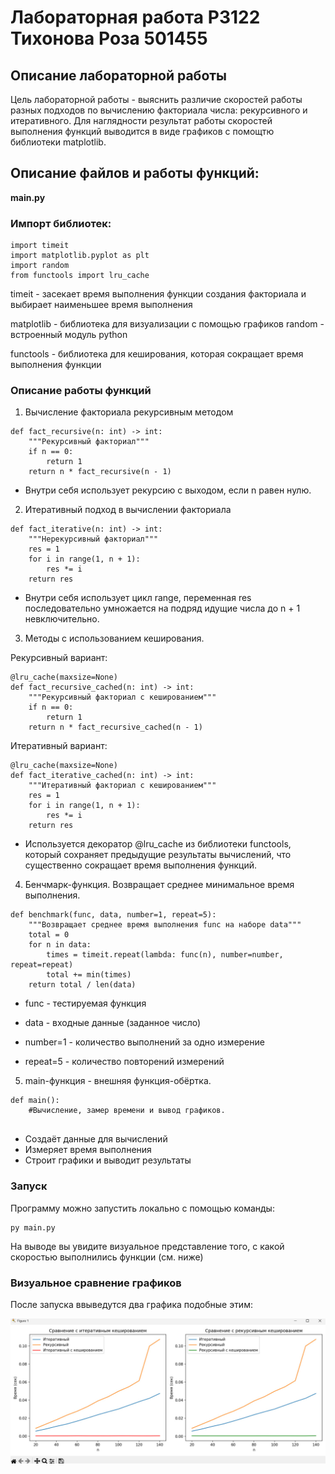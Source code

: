 # Лабораторная работа P3122 Тихонова Роза 501455
## Описание лабораторной работы
Цель лабораторной работы - выяснить различие скоростей работы разных подходов по вычислению факториала числа: рекурсивного и итеративного. Для наглядности результат работы скоростей выполнения функций выводится в виде графиков с помощтю библиотеки matplotlib.

## Описание файлов и работы функций: 
**main.py**
### Импорт библиотек: 
```
import timeit
import matplotlib.pyplot as plt
import random
from functools import lru_cache
```
timeit - засекает время выполнения функции создания факториала и выбирает наименьшее время выполнения  

matplotlib - библиотека для визуализации с помощью графиков
random - встроенный модуль python  

functools - библиотека для кеширования, которая сокращает время выполнения функции

### Описание работы функций 

1. Вычисление факториала рекурсивным методом
```
def fact_recursive(n: int) -> int:
    """Рекурсивный факториал"""
    if n == 0:
        return 1
    return n * fact_recursive(n - 1)
```
- Внутри себя использует рекурсию с выходом, если n равен нулю.

2. Итеративный подход в вычислении факториала
```
def fact_iterative(n: int) -> int:
    """Нерекурсивный факториал"""
    res = 1
    for i in range(1, n + 1):
        res *= i
    return res
```
- Внутри себя использует цикл range, переменная res последовательно умножается на подряд идущие числа до n + 1 невключительно. 

3. Методы с использованием кеширования.  

Рекурсивный вариант:
``` 
@lru_cache(maxsize=None)
def fact_recursive_cached(n: int) -> int:
    """Рекурсивный факториал с кешированием"""
    if n == 0:
        return 1
    return n * fact_recursive_cached(n - 1)
```
Итеративный вариант:
```
@lru_cache(maxsize=None)
def fact_iterative_cached(n: int) -> int:
    """Итеративный факториал с кешированием"""
    res = 1
    for i in range(1, n + 1):
        res *= i
    return res
```
- Используется декоратор @lru_cache из библиотеки functools, который сохраняет предыдущие результаты вычислений, что существенно сокращает время выполнения функций.  

4. Бенчмарк-функция. Возвращает среднее минимальное время выполнения.
```
def benchmark(func, data, number=1, repeat=5):
    """Возвращает среднее время выполнения func на наборе data"""
    total = 0
    for n in data:
        times = timeit.repeat(lambda: func(n), number=number, repeat=repeat)
        total += min(times)
    return total / len(data)
```
- func - тестируемая функция

- data - входные данные (заданное число)

- number=1 - количество выполнений за одно измерение

- repeat=5 - количество повторений измерений

5. main-функция - внешняя функция-обёртка.
```
def main():
    #Вычисление, замер времени и вывод графиков.
        
```
- Создаёт данные для вычислений
- Измеряет время выполнения
- Строит графики и выводит результаты


### Запуск
Программу можно запустить локально с помощью команды:
```
py main.py
```
На выводе вы увидите визуальное представление того, с какой скоростью выполнились функции (см. ниже)

### Визуальное сравнение графиков
После запуска ввыведутся два графика подобные этим:  

 ![Вывод графиков скорости выполнения функций](photo_2025-10-03_15-34-22.jpg)